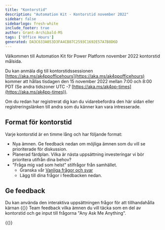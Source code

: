 ```yaml
---
title: "Kontorstid"
description: "Automation Kit - Kontorstid november 2022"
sidebar: false
sidebarlogo: fresh-white
include_footer: true
author: Grant-Archibald-MS
tags: ['Office Hours']
generated: DA3C633A053D3FA4CB87C2593C1692E57A7B8D6D
---
```


Välkommen till Automation Kit för Power Platform november 2022 kontorstid målsida.

Du kan anmäla dig till kontorstidssessionen [https://aka.ms/ak4ppofficehours](https://aka.ms/ak4ppofficehours) kommer att hållas tisdagen den 15 november 2022 mellan 7:00 och 8:00 PDT (Se andra tidszoner UTC -7 [https://aka.ms/ak4pp-times](https://aka.ms/ak4pp-times)).

Om du redan har registrerat dig kan du vidarebefordra den här sidan eller registreringslänken till andra som du känner kan vara intresserade.

## Format för kontorstid

Varje kontorstid är en timme lång och har följande format:

- Nya ämnen. Ge feedback nedan om möjliga ämnen som du vill se prioriterade för diskussion.
- Planerad färdplan. Vilka är nästa uppsättning investeringar vi bör prioritera utifrån dina behov?
- "Fråga mig vad som helst" stilfrågor från samhället.
    - Granska vår [Vanliga frågor och svar](/sv/frequently-asked-questions)
    - Lägg till dina frågor i feedbacken nedan.

## Ge feedback

Du kan använda den interaktiva uppsättningen frågor för att tillhandahålla kärnan {{<product-name>}} Team feedback vilka ämnen du vill täcka som en del av kontorstid och ge input till frågorna "Any Ask Me Anything".

{{<questions name="/content/sv/office-hours/november-2022.json" completed="Tack för att du fyller i feedback" showNavigationButtons="false" locale="sv">}}
